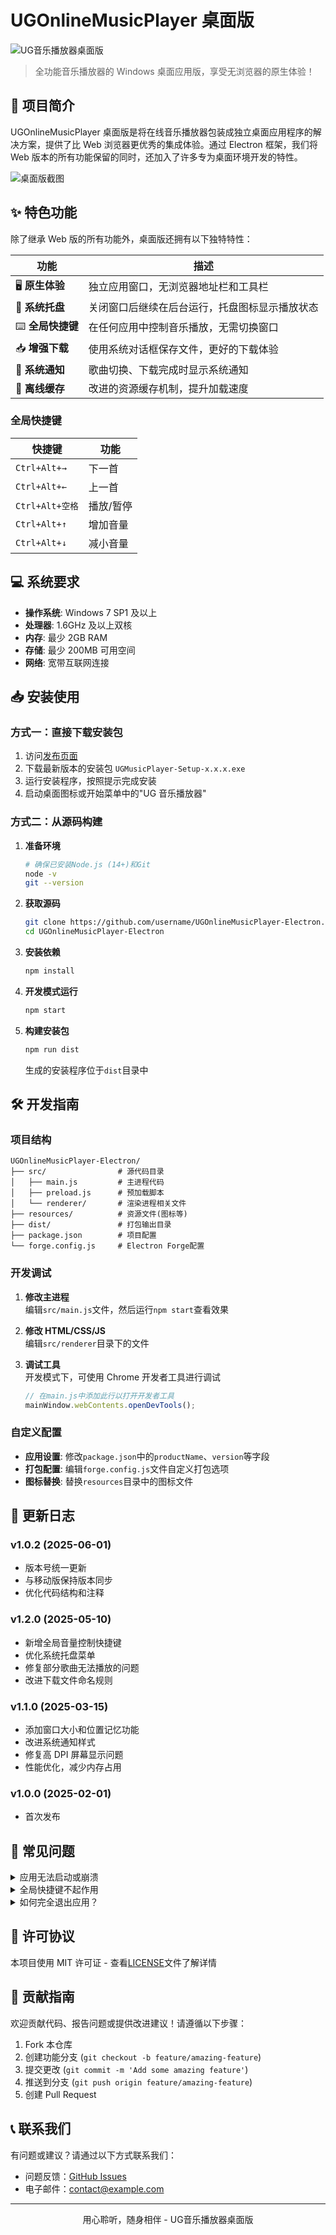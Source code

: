 # UGOnlineMusicPlayer 桌面版

![UG音乐播放器桌面版](https://music.ug666.top/favicon.ico)

> 全功能音乐播放器的 Windows 桌面应用版，享受无浏览器的原生体验！

## 📌 项目简介

UGOnlineMusicPlayer 桌面版是将在线音乐播放器包装成独立桌面应用程序的解决方案，提供了比 Web 浏览器更优秀的集成体验。通过 Electron 框架，我们将 Web 版本的所有功能保留的同时，还加入了许多专为桌面环境开发的特性。

![桌面版截图](./screenshots/desktop-preview.png)

## ✨ 特色功能

除了继承 Web 版的所有功能外，桌面版还拥有以下独特特性：

| 功能              | 描述                                           |
| ----------------- | ---------------------------------------------- |
| 🖥️ **原生体验**   | 独立应用窗口，无浏览器地址栏和工具栏           |
| 🔄 **系统托盘**   | 关闭窗口后继续在后台运行，托盘图标显示播放状态 |
| ⌨️ **全局快捷键** | 在任何应用中控制音乐播放，无需切换窗口         |
| 📥 **增强下载**   | 使用系统对话框保存文件，更好的下载体验         |
| 🔔 **系统通知**   | 歌曲切换、下载完成时显示系统通知               |
| 🔌 **离线缓存**   | 改进的资源缓存机制，提升加载速度               |

### 全局快捷键

| 快捷键          | 功能      |
| --------------- | --------- |
| `Ctrl+Alt+→`    | 下一首    |
| `Ctrl+Alt+←`    | 上一首    |
| `Ctrl+Alt+空格` | 播放/暂停 |
| `Ctrl+Alt+↑`    | 增加音量  |
| `Ctrl+Alt+↓`    | 减小音量  |

## 💻 系统要求

- **操作系统**: Windows 7 SP1 及以上
- **处理器**: 1.6GHz 及以上双核
- **内存**: 最少 2GB RAM
- **存储**: 最少 200MB 可用空间
- **网络**: 宽带互联网连接

## 📥 安装使用

### 方式一：直接下载安装包

1. 访问[发布页面](https://github.com/username/UGOnlineMusicPlayer-Electron/releases)
2. 下载最新版本的安装包 `UGMusicPlayer-Setup-x.x.x.exe`
3. 运行安装程序，按照提示完成安装
4. 启动桌面图标或开始菜单中的"UG 音乐播放器"

### 方式二：从源码构建

1. **准备环境**

   ```bash
   # 确保已安装Node.js (14+)和Git
   node -v
   git --version
   ```

2. **获取源码**

   ```bash
   git clone https://github.com/username/UGOnlineMusicPlayer-Electron.git
   cd UGOnlineMusicPlayer-Electron
   ```

3. **安装依赖**

   ```bash
   npm install
   ```

4. **开发模式运行**

   ```bash
   npm start
   ```

5. **构建安装包**
   ```bash
   npm run dist
   ```
   生成的安装程序位于`dist`目录中

## 🛠️ 开发指南

### 项目结构

```
UGOnlineMusicPlayer-Electron/
├── src/                # 源代码目录
│   ├── main.js         # 主进程代码
│   ├── preload.js      # 预加载脚本
│   └── renderer/       # 渲染进程相关文件
├── resources/          # 资源文件(图标等)
├── dist/               # 打包输出目录
├── package.json        # 项目配置
└── forge.config.js     # Electron Forge配置
```

### 开发调试

1. **修改主进程**  
   编辑`src/main.js`文件，然后运行`npm start`查看效果

2. **修改 HTML/CSS/JS**  
   编辑`src/renderer`目录下的文件

3. **调试工具**  
   开发模式下，可使用 Chrome 开发者工具进行调试
   ```javascript
   // 在main.js中添加此行以打开开发者工具
   mainWindow.webContents.openDevTools();
   ```

### 自定义配置

- **应用设置**: 修改`package.json`中的`productName`、`version`等字段
- **打包配置**: 编辑`forge.config.js`文件自定义打包选项
- **图标替换**: 替换`resources`目录中的图标文件

## 🔄 更新日志

### v1.0.2 (2025-06-01)

- 版本号统一更新
- 与移动版保持版本同步
- 优化代码结构和注释

### v1.2.0 (2025-05-10)

- 新增全局音量控制快捷键
- 优化系统托盘菜单
- 修复部分歌曲无法播放的问题
- 改进下载文件命名规则

### v1.1.0 (2025-03-15)

- 添加窗口大小和位置记忆功能
- 改进系统通知样式
- 修复高 DPI 屏幕显示问题
- 性能优化，减少内存占用

### v1.0.0 (2025-02-01)

- 首次发布

## 📝 常见问题

<details>
<summary>应用无法启动或崩溃</summary>

1. 确保系统符合最低配置要求
2. 检查杀毒软件是否拦截应用
3. 尝试以管理员权限运行
4. 完全卸载后重新安装最新版本
</details>

<details>
<summary>全局快捷键不起作用</summary>

1. 确认快捷键是否与其他应用冲突
2. 重启应用尝试重新注册快捷键
3. 在任务管理器中确认应用进程是否在运行
</details>

<details>
<summary>如何完全退出应用？</summary>

点击托盘图标，选择"退出"选项，或使用快捷键`Alt+F4`同时按住`Shift`键。

</details>

## 📄 许可协议

本项目使用 MIT 许可证 - 查看[LICENSE](LICENSE)文件了解详情

## 👥 贡献指南

欢迎贡献代码、报告问题或提供改进建议！请遵循以下步骤：

1. Fork 本仓库
2. 创建功能分支 (`git checkout -b feature/amazing-feature`)
3. 提交更改 (`git commit -m 'Add some amazing feature'`)
4. 推送到分支 (`git push origin feature/amazing-feature`)
5. 创建 Pull Request

## 📞 联系我们

有问题或建议？请通过以下方式联系我们：

- 问题反馈：[GitHub Issues](https://github.com/username/UGOnlineMusicPlayer-Electron/issues)
- 电子邮件：contact@example.com

---

<p align="center">
  用心聆听，随身相伴 - UG音乐播放器桌面版
</p>
